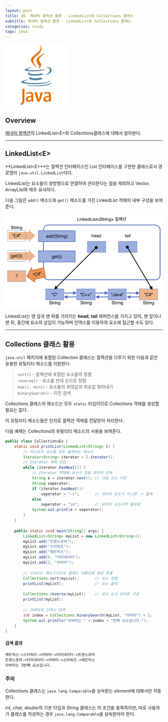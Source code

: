 ```yaml
---
layout: post
title: 26. 제네릭 컬렉션 활용 - LinkedList와 Collections 클래스
subtitle: 제네릭 컬렉션 활용 - LinkedList와 Collections 클래스
categories: study
tags: java
---
```


![javalogo](/assets/img/logo/java-logo.png)

## Overview 

[제네릭 컬렉션](https://rap0d.github.io/study/2019/08/29/java_21_collection/)의 LinkedList&lt;E&gt;와 Collections클래스에 대해서 알아본다.

***

## LinkedList&lt;E&gt;

**LinkedList&lt;E&gt;**는 컬렉션 인터페이스인 List 인터페이스를 구현한 클래스로서 경로명이 `java.util.LinkedList`이다.

LinkedList는 요소들이 양방향으로 연결하여 관리한다는 점을 제외하고 Vector, ArrayList와 매우 유사하다.

다음 그림은 `add()` 메소드와 `get()` 메소드를 가진 LinkedList 객체의 내부 구성을 보여준다.

![LinkedList의 내부 구성과 add(), get() 메소드](/assets/img/study/java/190902_fig_2.png "LinkedList의 내부 구성과 add(), get() 메소드")

LinkedList는 맨 앞과 맨 뒤를 가리키는 **head, tail** 레퍼런스를 가지고 있어, 맨 앞이나 맨 뒤, 중간에 요소의 삽입이 가능하며 인덱스를 이용하여 요소에 접근할 수도 있다.

***

## Collections 클래스 활용

`java.util` 패키지에 포함된 Collection 클래스는 컬렉션을 다루기 위한 다음과 같은 유용한 유틸리티 메소드를 지원한다.

> `sort()` - 컬렉션에 포함된 요소들의 정렬  
> `reverse()` - 요소를 반대 순으로 정렬  
> `max(), min()` - 요소들의 최댓값과 최솟값 찾아내기  
> `binarySearch()` - 이진 검색  

Collections 클래스의 메소드는 모두 `static` 타입이므로 Collections 객체를 생성할 필요는 없다.

이 유틸리티 메소드들은 인자로 컬렉션 객체를 전달받아 처리한다.

다음 예제는 Collections의 유틸리티 메소드의 사용을 보여준다.

```java
public class CollectionsEx {
    static void printList(LinkedList<String> l) {
        // 리스트의 요소를 모두 출력하는 메소드
        Iterator<String> iterator = l.iterator();
        // Iterator 객체 리턴
        while (iterator.hasNext()) {
            // Iterator 객체에 요소가 있을 때까지 반복
            String e = iterator.next(); // 다음 요소 리턴
            String seperator;
            if (iterator.hasNext())
                seperator = "->";       // 마지막 요소가 아니면 -> 출력
            else
                seperator = "\n";       // 마지막 요소이면 줄바꿈
            System.out.print(e + seperator);
        }
    }

    public static void main(String[] args) {
        LinkedList<String> myList = new LinkedList<String>();
        myList.add("트랜스포머");
        myList.add("스타워즈");
        myList.add("매트릭스");
        myList.add(0, "터미네이터");
        myList.add(2, "아바타");
        
        // static 메소드이므로 클래스 이름으로 바로 호출
        Collections.sort(myList);       // 요소 정렬
        printList(myList);              // 요소 출력

        Collections.reverse(myList);    // 요소 순서 반대로 구성
        printList(myList);

        // 아바타의 인덱스 검색
        int index = Collections.binarySearch(myList, "아바타") + 1;
        System.out.println("아바타는 " + index + "번째 요소입니다.");
    }
}
```

#### 검색 결과

```
매트릭스->스타워즈->아바타->터미네이터->트랜스포머
트랜스포머->터미네이터->아바타->스타워즈->매트릭스
아바타는 3번째 요소입니다.
```

### 주의

Collections 클래스는 `java.lang.Comparable`을 상속받는 *element*에 대해서만 작동한다.

*int, char, double*의 기본 타입과 *String* 클래스는 이 조건을 충족하지만, 따로 사용자가 클래스를 작성하는 경우 `java.lang.Comparable`을 상속받아야 한다.
